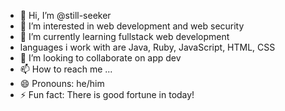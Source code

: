 - 👋 Hi, I’m @still-seeker
- 👀 I’m interested in web development and web security
- 🌱 I’m currently learning fullstack web development
- languages i work with are Java, Ruby, JavaScript, HTML, CSS
- 💞️ I’m looking to collaborate on app dev
- 📫 How to reach me ...
- 😄 Pronouns: he/him
- ⚡ Fun fact: There is good fortune in today!

<!---
still-seeker/still-seeker is a ✨ special ✨ repository because its `README.md` (this file) appears on your GitHub profile.
You can click the Preview link to take a look at your changes.
--->

